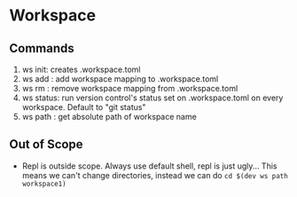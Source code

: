 # Workspace

## Commands

1. ws init: creates .workspace.toml
2. ws add <alias> <path to workspace>: add workspace mapping to .workspace.toml
4. ws rm <alias>: remove workspace mapping from .workspace.toml
3. ws status: run version control's status set on .workspace.toml on every workspace. Default to "git status"
4. ws path <workspace name>: get absolute path of workspace name

## Out of Scope

* Repl is outside scope. Always use default shell, repl is just ugly... This means we can't change directories, instead we can do `cd $(dev ws path workspace1)`
